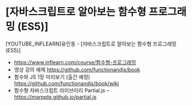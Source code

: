 # [자바스크립트로 알아보는 함수형 프로그래밍 (ES5)]
[YOUTUBE_INFLEARN]유인동 - [자바스크립트로 알아보는 함수형 프로그래밍 (ES5)]

* https://www.inflearn.com/course/함수형-프로그래밍
* 영상 강의 예제 https://github.com/functionandjs/book 
* 함수와 JS 1장 미리보기 (출간 예정) https://github.com/functionandjs/book/wiki 
* 함수형 자바스크립트 라이브러리 Partial.js – https://marpple.github.io/partial.js  